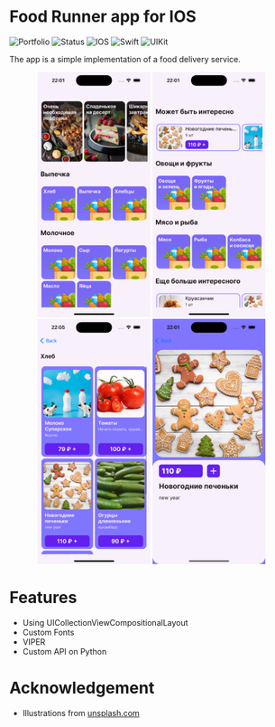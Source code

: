 # Food Runner app for IOS

![Portfolio](https://img.shields.io/badge/portfolio_app-393E41)
![Status](https://img.shields.io/badge/status-service_implementation-3F88C5)
![IOS](https://img.shields.io/badge/platform-IOS-44BBA4)
![Swift](https://img.shields.io/badge/Swift-E94F37)
![UIKit](https://img.shields.io/badge/UIKit-F6F7EB)

The app is a simple implementation of a food delivery service.

<p align="center">
  <img src="./Screenshots/Screenshot_1.png" width="200">
  <img src="./Screenshots/Screenshot_2.png" width="200">
  <img src="./Screenshots/Screenshot_3.png" width="200">
  <img src="./Screenshots/Screenshot_4.png" width="200">
</p>

# Features
- Using UICollectionViewCompositionalLayout
- Custom Fonts
- VIPER
- Custom API on Python

# Acknowledgement
- Illustrations from [unsplash.com](https://unsplash.com)